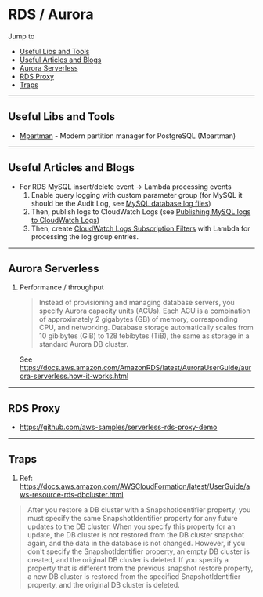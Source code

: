 # RDS / Aurora

Jump to
- [Useful Libs and Tools](#useful-libs-and-tools)
- [Useful Articles and Blogs](#useful-articles-and-blogs)
- [Aurora Serverless](#aurora-serverless)
- [RDS Proxy](#rds-proxy)
- [Traps](#traps)


---
## Useful Libs and Tools

- [Mpartman](https://github.com/awslabs/mpartman) - Modern partition manager for PostgreSQL (Mpartman)


---
## Useful Articles and Blogs

- For RDS MySQL insert/delete event -> Lambda processing events
    1. Enable query logging with custom parameter group (for MySQL it should be the Audit Log, see [MySQL database log files](https://docs.aws.amazon.com/AmazonRDS/latest/UserGuide/USER_LogAccess.Concepts.MySQL.html#USER_LogAccess.MySQL.Auditlog))
    2. Then, publish logs to CloudWatch Logs (see [Publishing MySQL logs to CloudWatch Logs](https://docs.aws.amazon.com/AmazonRDS/latest/UserGuide/USER_LogAccess.Concepts.MySQL.html#USER_LogAccess.MySQL.Auditlog))
    3. Then, create [CloudWatch Logs Subscription Filters](https://docs.aws.amazon.com/AmazonCloudWatch/latest/logs/SubscriptionFilters.html) with Lambda for processing the log group entries.


---
## Aurora Serverless

1. Performance / throughput
    > Instead of provisioning and managing database servers, you specify Aurora capacity units (ACUs). Each ACU is a combination of approximately 2 gigabytes (GB) of memory, corresponding CPU, and networking. Database storage automatically scales from 10 gibibytes (GiB) to 128 tebibytes (TiB), the same as storage in a standard Aurora DB cluster.

    See https://docs.aws.amazon.com/AmazonRDS/latest/AuroraUserGuide/aurora-serverless.how-it-works.html


---
## RDS Proxy
- https://github.com/aws-samples/serverless-rds-proxy-demo


---
## Traps

1. Ref: https://docs.aws.amazon.com/AWSCloudFormation/latest/UserGuide/aws-resource-rds-dbcluster.html
> After you restore a DB cluster with a SnapshotIdentifier property, you must specify the same SnapshotIdentifier property for any future updates to the DB cluster. When you specify this property for an update, the DB cluster is not restored from the DB cluster snapshot again, and the data in the database is not changed. However, if you don't specify the SnapshotIdentifier property, an empty DB cluster is created, and the original DB cluster is deleted. If you specify a property that is different from the previous snapshot restore property, a new DB cluster is restored from the specified SnapshotIdentifier property, and the original DB cluster is deleted.
